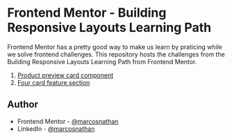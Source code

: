 # Frontend Mentor - Building Responsive Layouts Learning Path

Frontend Mentor has a pretty good way to make us learn by praticing while we solve frontend challenges. This repository hosts the challenges from the Building Responsive Layouts Learning Path from Frontend Mentor.
1. [Product preview card component](./product-preview-card-component-main/index.html)
2. [Four card feature section](./four-card-feature-section-master/index.html)

## Author

- Frontend Mentor - [@marcosnathan](https://www.frontendmentor.io/profile/marcosnathan)
- LinkedIn - [@marcosnathan](https://www.linkedin.com/in/marcosnathan/)